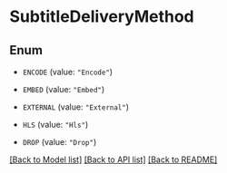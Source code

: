 # SubtitleDeliveryMethod

## Enum


* `ENCODE` (value: `"Encode"`)

* `EMBED` (value: `"Embed"`)

* `EXTERNAL` (value: `"External"`)

* `HLS` (value: `"Hls"`)

* `DROP` (value: `"Drop"`)


[[Back to Model list]](../README.md#documentation-for-models) [[Back to API list]](../README.md#documentation-for-api-endpoints) [[Back to README]](../README.md)


